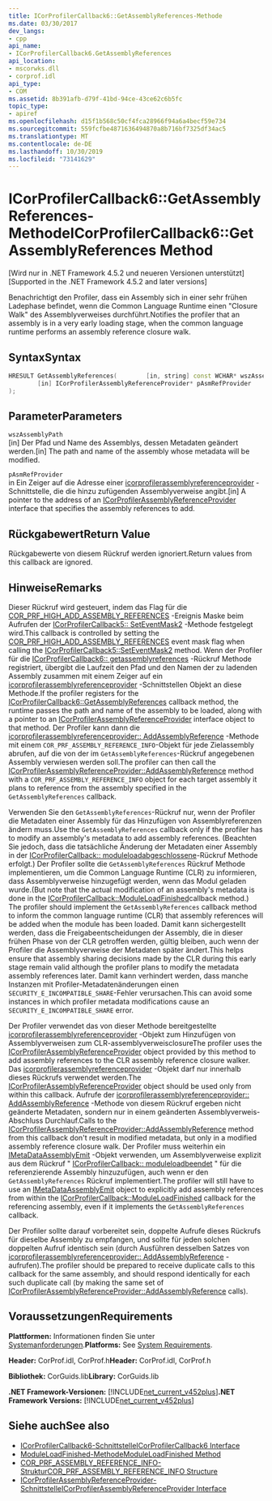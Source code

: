```yaml
---
title: ICorProfilerCallback6::GetAssemblyReferences-Methode
ms.date: 03/30/2017
dev_langs:
- cpp
api_name:
- ICorProfilerCallback6.GetAssemblyReferences
api_location:
- mscorwks.dll
- corprof.idl
api_type:
- COM
ms.assetid: 8b391afb-d79f-41bd-94ce-43ce62c6b5fc
topic_type:
- apiref
ms.openlocfilehash: d15f1b568c50cf4fca28966f94a6a4becf59e734
ms.sourcegitcommit: 559fcfbe4871636494870a8b716bf7325df34ac5
ms.translationtype: MT
ms.contentlocale: de-DE
ms.lasthandoff: 10/30/2019
ms.locfileid: "73141629"
---
```

# <a name="icorprofilercallback6getassemblyreferences-method"></a><span data-ttu-id="f0e21-102">ICorProfilerCallback6::GetAssemblyReferences-Methode</span><span class="sxs-lookup"><span data-stu-id="f0e21-102">ICorProfilerCallback6::GetAssemblyReferences Method</span></span>
<span data-ttu-id="f0e21-103">[Wird nur in .NET Framework 4.5.2 und neueren Versionen unterstützt]</span><span class="sxs-lookup"><span data-stu-id="f0e21-103">[Supported in the .NET Framework 4.5.2 and later versions]</span></span>  
  
 <span data-ttu-id="f0e21-104">Benachrichtigt den Profiler, dass ein Assembly sich in einer sehr frühen Ladephase befindet, wenn die Common Language Runtime einen "Closure Walk" des Assemblyverweises durchführt.</span><span class="sxs-lookup"><span data-stu-id="f0e21-104">Notifies the profiler that an assembly is in a very early loading stage, when the common language runtime performs an assembly reference closure walk.</span></span>  
  
## <a name="syntax"></a><span data-ttu-id="f0e21-105">Syntax</span><span class="sxs-lookup"><span data-stu-id="f0e21-105">Syntax</span></span>  
  
```cpp
HRESULT GetAssemblyReferences(        [in, string] const WCHAR* wszAssemblyPath,  
        [in] ICorProfilerAssemblyReferenceProvider* pAsmRefProvider  
);  
```  
  
## <a name="parameters"></a><span data-ttu-id="f0e21-106">Parameter</span><span class="sxs-lookup"><span data-stu-id="f0e21-106">Parameters</span></span>  
 `wszAssemblyPath`  
 <span data-ttu-id="f0e21-107">[in] Der Pfad und Name des Assemblys, dessen Metadaten geändert werden.</span><span class="sxs-lookup"><span data-stu-id="f0e21-107">[in] The path and name of the assembly whose metadata will be modified.</span></span>  
  
 `pAsmRefProvider`  
 <span data-ttu-id="f0e21-108">in Ein Zeiger auf die Adresse einer [icorprofilerassemblyreferenceprovider](../../../../docs/framework/unmanaged-api/profiling/icorprofilerassemblyreferenceprovider-interface.md) -Schnittstelle, die die hinzu zufügenden Assemblyverweise angibt.</span><span class="sxs-lookup"><span data-stu-id="f0e21-108">[in] A pointer to the address of an [ICorProfilerAssemblyReferenceProvider](../../../../docs/framework/unmanaged-api/profiling/icorprofilerassemblyreferenceprovider-interface.md) interface that specifies the assembly references to add.</span></span>  
  
## <a name="return-value"></a><span data-ttu-id="f0e21-109">Rückgabewert</span><span class="sxs-lookup"><span data-stu-id="f0e21-109">Return Value</span></span>  
 <span data-ttu-id="f0e21-110">Rückgabewerte von diesem Rückruf werden ignoriert.</span><span class="sxs-lookup"><span data-stu-id="f0e21-110">Return values from this callback are ignored.</span></span>  
  
## <a name="remarks"></a><span data-ttu-id="f0e21-111">Hinweise</span><span class="sxs-lookup"><span data-stu-id="f0e21-111">Remarks</span></span>  
 <span data-ttu-id="f0e21-112">Dieser Rückruf wird gesteuert, indem das Flag für die [COR_PRF_HIGH_ADD_ASSEMBLY_REFERENCES](../../../../docs/framework/unmanaged-api/profiling/cor-prf-high-monitor-enumeration.md) -Ereignis Maske beim Aufrufen der [ICorProfilerCallback5:: SetEventMask2](../../../../docs/framework/unmanaged-api/profiling/icorprofilerinfo5-seteventmask2-method.md) -Methode festgelegt wird.</span><span class="sxs-lookup"><span data-stu-id="f0e21-112">This callback is controlled by setting the [COR_PRF_HIGH_ADD_ASSEMBLY_REFERENCES](../../../../docs/framework/unmanaged-api/profiling/cor-prf-high-monitor-enumeration.md) event mask flag when calling the [ICorProfilerCallback5::SetEventMask2](../../../../docs/framework/unmanaged-api/profiling/icorprofilerinfo5-seteventmask2-method.md) method.</span></span> <span data-ttu-id="f0e21-113">Wenn der Profiler für die [ICorProfilerCallback6:: getassemblyreferences](../../../../docs/framework/unmanaged-api/profiling/icorprofilercallback6-getassemblyreferences-method.md) -Rückruf Methode registriert, übergibt die Laufzeit den Pfad und den Namen der zu ladenden Assembly zusammen mit einem Zeiger auf ein [icorprofilerassemblyreferenceprovider](../../../../docs/framework/unmanaged-api/profiling/icorprofilerassemblyreferenceprovider-interface.md) -Schnittstellen Objekt an diese Methode.</span><span class="sxs-lookup"><span data-stu-id="f0e21-113">If the profiler registers for the [ICorProfilerCallback6::GetAssemblyReferences](../../../../docs/framework/unmanaged-api/profiling/icorprofilercallback6-getassemblyreferences-method.md) callback method, the runtime passes the path and name of the assembly to be loaded, along with a pointer to an [ICorProfilerAssemblyReferenceProvider](../../../../docs/framework/unmanaged-api/profiling/icorprofilerassemblyreferenceprovider-interface.md) interface object to that method.</span></span> <span data-ttu-id="f0e21-114">Der Profiler kann dann die [icorprofilerassemblyreferenceprovider:: AddAssemblyReference](../../../../docs/framework/unmanaged-api/profiling/icorprofilerassemblyreferenceprovider-addassemblyreference-method.md) -Methode mit einem `COR_PRF_ASSEMBLY_REFERENCE_INFO`-Objekt für jede Zielassembly abrufen, auf die von der im `GetAssemblyReferences`-Rückruf angegebenen Assembly verwiesen werden soll.</span><span class="sxs-lookup"><span data-stu-id="f0e21-114">The profiler can then call the [ICorProfilerAssemblyReferenceProvider::AddAssemblyReference](../../../../docs/framework/unmanaged-api/profiling/icorprofilerassemblyreferenceprovider-addassemblyreference-method.md) method with a `COR_PRF_ASSEMBLY_REFERENCE_INFO` object for each target assembly it plans to reference from the assembly specified in the `GetAssemblyReferences` callback.</span></span>  
  
 <span data-ttu-id="f0e21-115">Verwenden Sie den `GetAssemblyReferences`-Rückruf nur, wenn der Profiler die Metadaten einer Assembly für das Hinzufügen von Assemblyreferenzen ändern muss.</span><span class="sxs-lookup"><span data-stu-id="f0e21-115">Use the `GetAssemblyReferences` callback only if the profiler has to modify an assembly's metadata to add assembly references.</span></span> <span data-ttu-id="f0e21-116">(Beachten Sie jedoch, dass die tatsächliche Änderung der Metadaten einer Assembly in der [ICorProfilerCallback:: moduleloadabgeschlossene](../../../../docs/framework/unmanaged-api/profiling/icorprofilercallback-moduleloadfinished-method.md)-Rückruf Methode erfolgt.) Der Profiler sollte die `GetAssemblyReferences` Rückruf Methode implementieren, um die Common Language Runtime (CLR) zu informieren, dass Assemblyverweise hinzugefügt werden, wenn das Modul geladen wurde.</span><span class="sxs-lookup"><span data-stu-id="f0e21-116">(But note that the actual modification of an assembly's metadata is done in the [ICorProfilerCallback::ModuleLoadFinished](../../../../docs/framework/unmanaged-api/profiling/icorprofilercallback-moduleloadfinished-method.md)callback method.) The profiler should implement the `GetAssemblyReferences` callback method to inform the common language runtime (CLR) that assembly references will be added when the module has been loaded.</span></span>  <span data-ttu-id="f0e21-117">Damit kann sichergestellt werden, dass die Freigabeentscheidungen der Assembly, die in dieser frühen Phase von der CLR getroffen werden, gültig bleiben, auch wenn der Profiler die Assemblyverweise der Metadaten später ändert.</span><span class="sxs-lookup"><span data-stu-id="f0e21-117">This helps ensure that assembly sharing decisions made by the CLR during this early stage remain valid although the profiler plans to modify the metadata assembly references later.</span></span>  <span data-ttu-id="f0e21-118">Damit kann verhindert werden, dass manche Instanzen mit Profiler-Metadatenänderungen einen `SECURITY_E_INCOMPATIBLE_SHARE`-Fehler verursachen.</span><span class="sxs-lookup"><span data-stu-id="f0e21-118">This can avoid some instances in which profiler metadata modifications cause an `SECURITY_E_INCOMPATIBLE_SHARE` error.</span></span>  
  
 <span data-ttu-id="f0e21-119">Der Profiler verwendet das von dieser Methode bereitgestellte [icorprofilerassemblyreferenceprovider](../../../../docs/framework/unmanaged-api/profiling/icorprofilerassemblyreferenceprovider-interface.md) -Objekt zum Hinzufügen von Assemblyverweisen zum CLR-assemblyverweisclosure</span><span class="sxs-lookup"><span data-stu-id="f0e21-119">The profiler uses the [ICorProfilerAssemblyReferenceProvider](../../../../docs/framework/unmanaged-api/profiling/icorprofilerassemblyreferenceprovider-interface.md) object provided by this method to add assembly references to the CLR assembly reference closure walker.</span></span>  <span data-ttu-id="f0e21-120">Das [icorprofilerassemblyreferenceprovider](../../../../docs/framework/unmanaged-api/profiling/icorprofilerassemblyreferenceprovider-interface.md) -Objekt darf nur innerhalb dieses Rückrufs verwendet werden.</span><span class="sxs-lookup"><span data-stu-id="f0e21-120">The [ICorProfilerAssemblyReferenceProvider](../../../../docs/framework/unmanaged-api/profiling/icorprofilerassemblyreferenceprovider-interface.md) object should be used only from within this callback.</span></span> <span data-ttu-id="f0e21-121">Aufrufe der [icorprofilerassemblyreferenceprovider:: AddAssemblyReference](../../../../docs/framework/unmanaged-api/profiling/icorprofilerassemblyreferenceprovider-addassemblyreference-method.md) -Methode von diesem Rückruf ergeben nicht geänderte Metadaten, sondern nur in einem geänderten Assemblyverweis-Abschluss Durchlauf.</span><span class="sxs-lookup"><span data-stu-id="f0e21-121">Calls to the [ICorProfilerAssemblyReferenceProvider::AddAssemblyReference](../../../../docs/framework/unmanaged-api/profiling/icorprofilerassemblyreferenceprovider-addassemblyreference-method.md) method from this callback don't result in modified metadata, but only in a modified assembly reference closure walk.</span></span> <span data-ttu-id="f0e21-122">Der Profiler muss weiterhin ein [IMetaDataAssemblyEmit](../../../../docs/framework/unmanaged-api/metadata/imetadataassemblyemit-interface.md) -Objekt verwenden, um Assemblyverweise explizit aus dem Rückruf " [ICorProfilerCallback:: moduleloadbeendet](../../../../docs/framework/unmanaged-api/profiling/icorprofilercallback-moduleloadfinished-method.md) " für die referenzierende Assembly hinzuzufügen, auch wenn er den `GetAssemblyReferences` Rückruf implementiert.</span><span class="sxs-lookup"><span data-stu-id="f0e21-122">The profiler will still have to use an [IMetaDataAssemblyEmit](../../../../docs/framework/unmanaged-api/metadata/imetadataassemblyemit-interface.md) object to explicitly add assembly references from within the [ICorProfilerCallback::ModuleLoadFinished](../../../../docs/framework/unmanaged-api/profiling/icorprofilercallback-moduleloadfinished-method.md) callback for the referencing assembly, even if it implements the `GetAssemblyReferences` callback.</span></span>  
  
 <span data-ttu-id="f0e21-123">Der Profiler sollte darauf vorbereitet sein, doppelte Aufrufe dieses Rückrufs für dieselbe Assembly zu empfangen, und sollte für jeden solchen doppelten Aufruf identisch sein (durch Ausführen desselben Satzes von [icorprofilerassemblyreferenceprovider:: AddAssemblyReference](../../../../docs/framework/unmanaged-api/profiling/icorprofilerassemblyreferenceprovider-addassemblyreference-method.md) -aufrufen).</span><span class="sxs-lookup"><span data-stu-id="f0e21-123">The profiler should be prepared to receive duplicate calls to this callback for the same assembly, and should respond identically for each such duplicate call (by making the same set of [ICorProfilerAssemblyReferenceProvider::AddAssemblyReference](../../../../docs/framework/unmanaged-api/profiling/icorprofilerassemblyreferenceprovider-addassemblyreference-method.md) calls).</span></span>  
  
## <a name="requirements"></a><span data-ttu-id="f0e21-124">Voraussetzungen</span><span class="sxs-lookup"><span data-stu-id="f0e21-124">Requirements</span></span>  
 <span data-ttu-id="f0e21-125">**Plattformen:** Informationen finden Sie unter [Systemanforderungen](../../../../docs/framework/get-started/system-requirements.md).</span><span class="sxs-lookup"><span data-stu-id="f0e21-125">**Platforms:** See [System Requirements](../../../../docs/framework/get-started/system-requirements.md).</span></span>  
  
 <span data-ttu-id="f0e21-126">**Header:** CorProf.idl, CorProf.h</span><span class="sxs-lookup"><span data-stu-id="f0e21-126">**Header:** CorProf.idl, CorProf.h</span></span>  
  
 <span data-ttu-id="f0e21-127">**Bibliothek:** CorGuids.lib</span><span class="sxs-lookup"><span data-stu-id="f0e21-127">**Library:** CorGuids.lib</span></span>  
  
 <span data-ttu-id="f0e21-128">**.NET Framework-Versionen:** [!INCLUDE[net_current_v452plus](../../../../includes/net-current-v452plus-md.md)]</span><span class="sxs-lookup"><span data-stu-id="f0e21-128">**.NET Framework Versions:** [!INCLUDE[net_current_v452plus](../../../../includes/net-current-v452plus-md.md)]</span></span>  
  
## <a name="see-also"></a><span data-ttu-id="f0e21-129">Siehe auch</span><span class="sxs-lookup"><span data-stu-id="f0e21-129">See also</span></span>

- [<span data-ttu-id="f0e21-130">ICorProfilerCallback6-Schnittstelle</span><span class="sxs-lookup"><span data-stu-id="f0e21-130">ICorProfilerCallback6 Interface</span></span>](../../../../docs/framework/unmanaged-api/profiling/icorprofilercallback6-interface.md)
- [<span data-ttu-id="f0e21-131">ModuleLoadFinished-Methode</span><span class="sxs-lookup"><span data-stu-id="f0e21-131">ModuleLoadFinished Method</span></span>](../../../../docs/framework/unmanaged-api/profiling/icorprofilercallback-moduleloadfinished-method.md)
- [<span data-ttu-id="f0e21-132">COR_PRF_ASSEMBLY_REFERENCE_INFO-Struktur</span><span class="sxs-lookup"><span data-stu-id="f0e21-132">COR_PRF_ASSEMBLY_REFERENCE_INFO Structure</span></span>](../../../../docs/framework/unmanaged-api/profiling/cor-prf-assembly-reference-info-structure.md)
- [<span data-ttu-id="f0e21-133">ICorProfilerAssemblyReferenceProvider-Schnittstelle</span><span class="sxs-lookup"><span data-stu-id="f0e21-133">ICorProfilerAssemblyReferenceProvider Interface</span></span>](../../../../docs/framework/unmanaged-api/profiling/icorprofilerassemblyreferenceprovider-interface.md)
